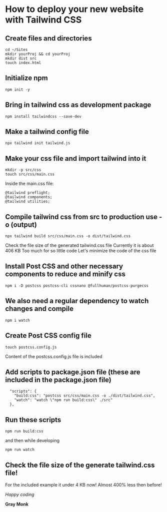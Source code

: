# How to deploy your new website with Tailwind CSS

## Create files and directories

```
cd ~/Sites
mkdir yourProj && cd yourProj
mkdir dist src
touch index.html
```

## Initialize npm

`npm init -y`

## Bring in tailwind css as development package

`npm install tailwindcss --save-dev`

## Make a tailwind config file

`npx tailwind init tailwind.js`

## Make your css file and import tailwind into it

```
mkdir -p src/css
touch src/css/main.css
```

Inside the main.css file:

```
@tailwind preflight;
@tailwind components;
@tailwind utilities;
```

## Compile tailwind css from src to production use -o (output)

`npx tailwind build src/css/main.css -o dist/tailwind.css`

Check the file size of the generated tailwind.css file
Currently it is about 406 KB
Too much for so little code
Let's minimize the code of the css file

## Install Post CSS and other necessary components to reduce and minify css

`npm i -D postcss postcss-cli cssnano @fullhuman/postcss-purgecss`

## We also need a regular dependency to watch changes and compile

`npm i watch`

## Create Post CSS config file

`touch postcss.config.js`

Content of the postcss.config.js file is included

## Add scripts to package.json file (these are included in the package.json file)

```
  "scripts": {
    "build:css": "postcss src/css/main.css -o ./dist/tailwind.css",
    "watch": "watch \"npm run build:css\" ./src"
  },
```

## Run these scripts

`npm run build:css`

and then while developing

`npm run watch`

## Check the file size of the generate tailwind.css file!

For the included example it under 4 KB now!
Almost 400% less then before!

_Happy coding_

**Gray Monk**
